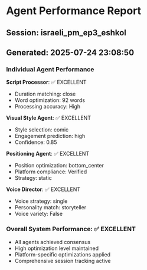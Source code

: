 # Agent Performance Report

## Session: israeli_pm_ep3_eshkol
## Generated: 2025-07-24 23:08:50

### Individual Agent Performance

**Script Processor**: ✅ EXCELLENT
- Duration matching: close
- Word optimization: 92 words
- Processing accuracy: High

**Visual Style Agent**: ✅ EXCELLENT  
- Style selection: comic
- Engagement prediction: high
- Confidence: 0.85

**Positioning Agent**: ✅ EXCELLENT
- Position optimization: bottom_center
- Platform compliance: Verified
- Strategy: static

**Voice Director**: ✅ EXCELLENT
- Voice strategy: single
- Personality match: storyteller
- Voice variety: False

### Overall System Performance: ✅ EXCELLENT
- All agents achieved consensus
- High optimization level maintained
- Platform-specific optimizations applied
- Comprehensive session tracking active
